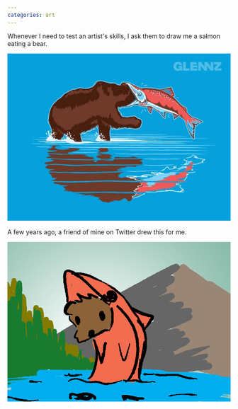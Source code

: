 ```yaml
---
categories: art
---
```


Whenever I need to test an artist's skills, I ask them to draw me a salmon eating a bear.

![salmon](https://raw.githubusercontent.com/muneer78/muneer78.github.io/master/images/salmon.jpeg) 

A few years ago, a friend of mine on Twitter drew this for me.

![salmon](https://raw.githubusercontent.com/muneer78/muneer78.github.io/master/images/salmon2.png) 
